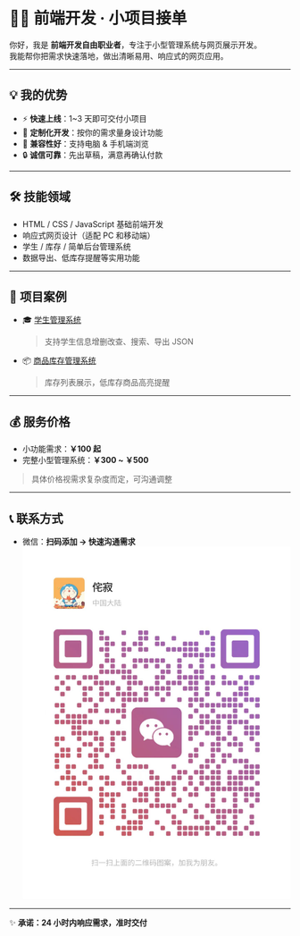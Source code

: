 # 👨‍💻 前端开发 · 小项目接单

你好，我是 **前端开发自由职业者**，专注于小型管理系统与网页展示开发。  
我能帮你把需求快速落地，做出清晰易用、响应式的网页应用。  

---

## 💡 我的优势
- ⚡ **快速上线**：1~3 天即可交付小项目  
- 🎯 **定制化开发**：按你的需求量身设计功能  
- 📱 **兼容性好**：支持电脑 & 手机端浏览  
- 🔒 **诚信可靠**：先出草稿，满意再确认付款  

---

## 🛠 技能领域
- HTML / CSS / JavaScript 基础前端开发  
- 响应式网页设计（适配 PC 和移动端）  
- 学生 / 库存 / 简单后台管理系统  
- 数据导出、低库存提醒等实用功能  

---

## 💼 项目案例
- 🎓 [学生管理系统](https://song199310.github.io/mini-admin-demos/student-management.html)  
  > 支持学生信息增删改查、搜索、导出 JSON  
- 📦 [商品库存管理系统](https://song199310.github.io/mini-admin-demos/goods-stock.html)  
  > 库存列表展示，低库存商品高亮提醒  

---

## 💰 服务价格
- 小功能需求：**￥100 起**  
- 完整小型管理系统：**￥300 ~ ￥500**  
> 具体价格视需求复杂度而定，可沟通调整  

---

## 📞 联系方式
- 微信：**扫码添加 → 快速沟通需求**  
  ![微信二维码](https://raw.githubusercontent.com/song199310/mini-admin-demos/main/wechat-qrcode.jpg)  

---
✨ **承诺：24 小时内响应需求，准时交付**  